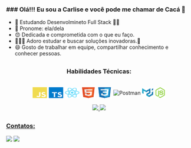 <h3><strong align="center" >### Olá!!! Eu sou a Carlise e você pode me chamar de Cacá  👋</strong></h3>


- 🌱 Estudando Desenvolmineto Full Stack 👩‍🎓
- 🤗 Pronome: ela/dela
- 😍 Dedicada e comprometida com o que eu faço.
- 👩🏽‍💻 Adoro estudar e buscar soluções inovadoras.🚀
- 😄 Gosto de trabalhar em equipe, compartilhar conhecimento e conhecer pessoas.

##

<h3 align="center">Habilidades Técnicas:</h3>
 <div align="center" style="display: inline_block"><br>
  <img align="center" alt="Js" height="30" width="40" src="https://raw.githubusercontent.com/devicons/devicon/master/icons/javascript/javascript-plain.svg">
  <img align="center" alt="Ts" height="30" width="40" src="https://raw.githubusercontent.com/devicons/devicon/master/icons/typescript/typescript-plain.svg">
  <img align="center" alt="React" height="30" width="40" src="https://raw.githubusercontent.com/devicons/devicon/master/icons/react/react-original.svg">
  <img align="center" alt="HTML" height="30" width="40" src="https://raw.githubusercontent.com/devicons/devicon/master/icons/html5/html5-original.svg">
  <img align="center" alt="CSS" height="30" width="40" src="https://raw.githubusercontent.com/devicons/devicon/master/icons/css3/css3-original.svg">
  <img align="center" alt="Postman" height="30" width="30" src="https://www.vectorlogo.zone/logos/getpostman/getpostman-icon.svg" alt="postman" />
 <img align="center" alt="material-ui" height="30" width="30"  src="https://raw.githubusercontent.com/devicons/devicon/2809b567852a4648062a2d3e7c1c531367458c0b/icons/materialui/materialui-original.svg"  width="50" />
 <img align="center" alt="nodejs" height="30" width="30"  src="https://raw.githubusercontent.com/devicons/devicon/2809b567852a4648062a2d3e7c1c531367458c0b/icons/nodejs/nodejs-original.svg" alt="nodejs" width="50" />
</div><br>
<div align="center" >
  <a href="https://github.com/Carlisegd">
  <img height="150em" src="https://github-readme-stats.vercel.app/api?username=carlisegd&show_icons=true&theme=cobalt&include_all_commits=true&count_private=true"/>
    
  <img height="150em" src="https://github-readme-stats.vercel.app/api/top-langs/?username=carlisegd&layout=compact&langs_count=7&theme=cobalt"/>
</div>
  
  ##
 
<h3 align="left">Contatos:</h3>
<div 
  <a href = "mailto:carlisegd@gmail.com"><img src="https://img.shields.io/badge/-Gmail-%23333?style=for-the-badge&logo=gmail&logoColor=white" target="_blank"></a>
  <a href="https://www.linkedin.com/in/carlise-garbin-debona-b62002121/" target="_blank"><img src="https://img.shields.io/badge/-LinkedIn-%230077B5?style=for-the-badge&logo=linkedin&logoColor=white" target="_blank"></a>
</div>
